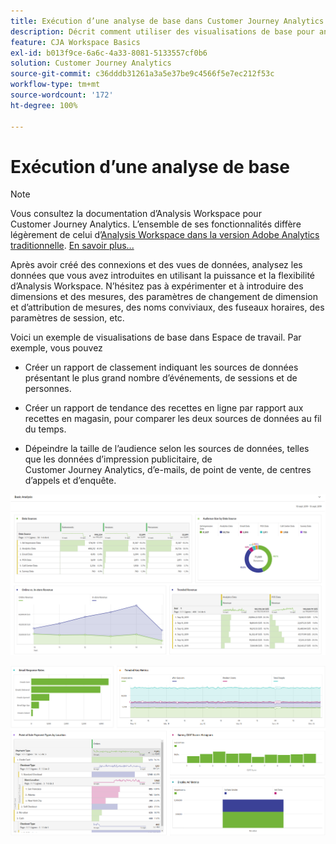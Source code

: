 ```yaml
---
title: Exécution d’une analyse de base dans Customer Journey Analytics
description: Décrit comment utiliser des visualisations de base pour analyser les données dans Customer Journey Analytics.
feature: CJA Workspace Basics
exl-id: b013f9ce-6a6c-4a33-8081-5133557cf0b6
solution: Customer Journey Analytics
source-git-commit: c36dddb31261a3a5e37be9c4566f5e7ec212f53c
workflow-type: tm+mt
source-wordcount: '172'
ht-degree: 100%

---
```


# Exécution d’une analyse de base

>[!NOTE]
>
>Vous consultez la documentation d’Analysis Workspace pour Customer Journey Analytics. L’ensemble de ses fonctionnalités diffère légèrement de celui d’[Analysis Workspace dans la version Adobe Analytics traditionnelle](https://experienceleague.adobe.com/docs/analytics/analyze/analysis-workspace/home.html?lang=fr). [En savoir plus...](/help/getting-started/cja-aa.md)

Après avoir créé des connexions et des vues de données, analysez les données que vous avez introduites en utilisant la puissance et la flexibilité d’Analysis Workspace. N’hésitez pas à expérimenter et à introduire des dimensions et des mesures, des paramètres de changement de dimension et d’attribution de mesures, des noms conviviaux, des fuseaux horaires, des paramètres de session, etc.

Voici un exemple de visualisations de base dans Espace de travail. Par exemple, vous pouvez

* Créer un rapport de classement indiquant les sources de données présentant le plus grand nombre d’événements, de sessions et de personnes.

* Créer un rapport de tendance des recettes en ligne par rapport aux recettes en magasin, pour comparer les deux sources de données au fil du temps.

* Dépeindre la taille de l’audience selon les sources de données, telles que les données d’impression publicitaire, de Customer Journey Analytics, d’e-mails, de point de vente, de centres d’appels et d’enquête.

![](assets/cja-basic-analysis.png)

![](assets/cja-basic-analysis2.png)
